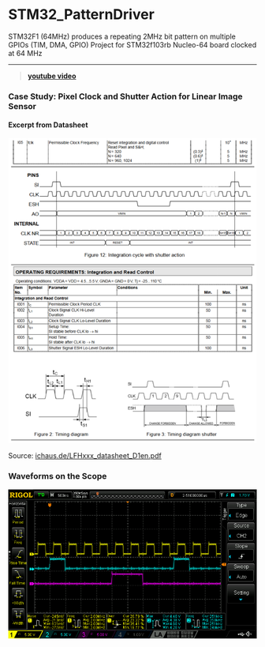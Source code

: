 # STM32_PatternDriver
STM32F1 (64MHz) produces a repeating 2MHz bit pattern on multiple GPIOs (TIM, DMA, GPIO) 
Project for STM32f103rb Nucleo-64 board clocked at 64 MHz

---

> **[youtube video](https://www.youtube.com/watch?v=8z-pJSTi7ME)**


### Case Study: Pixel Clock and Shutter Action for Linear Image Sensor

#### Excerpt from Datasheet

![img/Datasheet.png](img/Datasheet.png)

Source: [ichaus.de/LFHxxx_datasheet_D1en.pdf](https://www.ichaus.de/upload/pdf/LFHxxx_datasheet_D1en.pdf)


### Waveforms on the Scope

![img/DS1Z_QuickPrint4.png](img/DS1Z_QuickPrint4.png)



